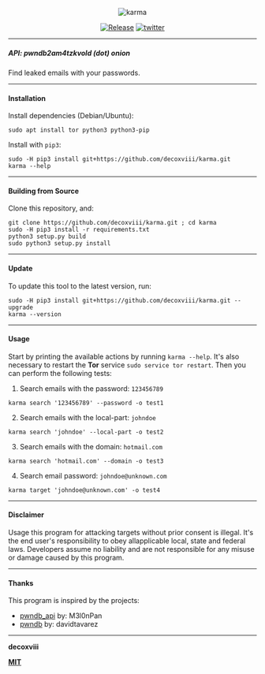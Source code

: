 
<p align="center">
    <img alt="karma" src="https://i.imgur.com/C3zISlU.gif"/>
    <p align="center">
        <a href="https://github.com/decoxviii/karma/releases/latest"><img alt="Release" src="https://img.shields.io/github/tag/decoxviii/karma.svg"></a>
        <a href="https://twitter.com/decoxviii"><img alt="twitter" src="https://img.shields.io/badge/twitter-@decoxviii-blue.svg"></a>
    </p>
</p>

---

##### API: pwndb2am4tzkvold (dot) onion

Find leaked emails with your passwords.

---

#### Installation

Install dependencies (Debian/Ubuntu):
```
sudo apt install tor python3 python3-pip
```

Install with `pip3`:
```
sudo -H pip3 install git+https://github.com/decoxviii/karma.git
karma --help
```

---

#### Building from Source

Clone this repository, and:
```
git clone https://github.com/decoxviii/karma.git ; cd karma
sudo -H pip3 install -r requirements.txt
python3 setup.py build
sudo python3 setup.py install
```

---

#### Update

To update this tool to the latest version, run:
```
sudo -H pip3 install git+https://github.com/decoxviii/karma.git --upgrade
karma --version
```

---

#### Usage

Start by printing the available actions by running `karma --help`. It's also necessary to restart the **Tor** service `sudo service tor restart`. Then you can perform the following tests:

1. Search emails with the password: `123456789`
```
karma search '123456789' --password -o test1
```

2. Search emails with the local-part: `johndoe`
```
karma search 'johndoe' --local-part -o test2
```

3. Search emails with the domain: `hotmail.com`
```
karma search 'hotmail.com' --domain -o test3
```

4. Search email password: `johndoe@unknown.com`
```
karma target 'johndoe@unknown.com' -o test4
```

---

#### Disclaimer

Usage this program for attacking targets without prior consent is illegal. It's the end user's responsibility to obey allapplicable local, state and federal laws. Developers assume no liability and are not responsible for any misuse or damage caused by this program.

---

#### Thanks

This program is inspired by the projects:
+ [pwndb_api](https://github.com/M3l0nPan/pwndb_api) by: M3l0nPan
+ [pwndb](https://github.com/davidtavarez/pwndb)     by: davidtavarez

---

**decoxviii**

**[MIT](https://github.com/decoxviii/karma/blob/master/LICENSE)**
